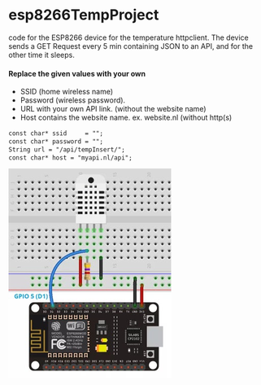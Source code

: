 # esp8266TempProject
code for the ESP8266 device for the temperature httpclient.
The device sends a GET Request every 5 min containing JSON to an API, and for the other time it sleeps.

#### Replace the given values with your own 
- SSID (home wireless name) 
- Password (wireless password).
- URL with your own API link. (without the website name)
- Host contains the website name. ex. website.nl (without http(s)

```
const char* ssid     = "";
const char* password = "";
String url = "/api/tempInsert/";
const char* host = "myapi.nl/api"; 
```


![](ESP8266-DHT11.jpg)
